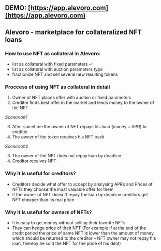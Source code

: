 ## DEMO: [https://app.alevoro.com](https://app.alevoro.com)

## Alevoro - marketplace for collateralized NFT loans

### How to use NFT as collateral in Alevoro:
- list as collateral with fixed parameters ✓
- list as collateral with auction parameters type
- fractionize NFT and sell several new resulting tokens

### Proccess of using NFT as collateral in detail
1) Owner of NFT places offer with auction or fixed parameters
2) Creditor finds best offer in the market and lends money to the owner of the NFT

*Scenario#1*

3) After sometime the owner of NFT repays his loan (money + APR) to creditor
4) The owner of the token receives his NFT back

*Scenario#2*

3) The owner of the NFT does not repay loan by deadline
4) Creditor receives NFT

### Why it is useful for creditors?
- Creditors decide what offer to accept by analysing APRs and Prices of NFTs they choose the most valuable offer for them
- If the owner of NFT doesn't repay the loan by deadline creditors get NFT cheaper than its real price

### Why it is useful for owners of NFTs?
- It is easy to get money without selling their favorite NFTs
- They can hedge price of their NFT (For example if at the end of the credit period the price of same NFT is lower than the amount of money which should be returned to the creditor – NFT owner may not repay his loan, thereby he sold the NFT for the price of his debt)

